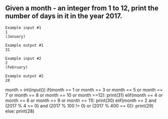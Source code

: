 ## Given a month - an integer from 1 to 12, print the number of days in it in the year 2017.

```
Example input #1
1
(January)

Example output #1
31

Example input #2
2
(February)

Example output #2
28
```

month = int(input())
if(month == 1 or month == 3 or month == 5 or month == 7 or month == 8 or month == 10 or month ==12):
  print(31)
elif(month == 4 or month == 6 or month == 9 or month == 11):
  print(30)
elif(month == 2 and (2017 % 4 == 0) and (2017 % 100 != 0) or (2017 % 400 == 0)):
  print(29)
else:
  print(28)
  
    

